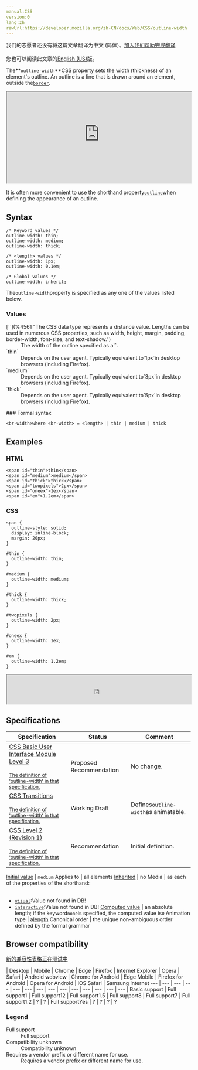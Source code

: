 ```yaml
---
manual:CSS
version:0
lang:zh
rawUrl:https://developer.mozilla.org/zh-CN/docs/Web/CSS/outline-width
---
```




<bdi>我们的志愿者还没有将这篇文章翻译为<bdi>中文 (简体)</bdi>。[加入我们帮助完成翻译](%31423 "")<br></br>您也可以阅读此文章的[English (US)](%31424 "")版。</bdi>






The**`outline-width`**CSS property sets the width (thickness) of an element&#39;s outline. An outline is a line that is drawn around an element, outside the[`border`](%29117 "The border CSS property is a shorthand for setting all individual border property values in a single declaration: border-width, border-style, and border-color.").

<iframe src='https://interactive-examples.mdn.mozilla.net/pages/css/outline-width.html' width='100%' height='250'></iframe>


It is often more convenient to use the shorthand property[`outline`](%31389 "The outline CSS property is a shorthand for setting various outline properties in a single declaration: outline-style, outline-width, and outline-color.")when defining the appearance of an outline.


## Syntax<a name="Syntax"></a>

```
/* Keyword values */
outline-width: thin;
outline-width: medium;
outline-width: thick;

/* <length> values */
outline-width: 1px;
outline-width: 0.1em;

/* Global values */
outline-width: inherit;
```


The`outline-width`property is specified as any one of the values listed below.


### Values<a name="Values"></a>
<dl><dt id=''>[`<length>`](%4561 "The <length> CSS data type represents a distance value. Lengths can be used in numerous CSS properties, such as width, height, margin, padding, border-width, font-size, and text-shadow.")</dt><dd>The width of the outline specified as a`<length>`.</dd><dt id=''>`thin`</dt><dd>Depends on the user agent. Typically equivalent to`1px`in desktop browsers (including Firefox).</dd><dt id=''>`medium`</dt><dd>Depends on the user agent. Typically equivalent to`3px`in desktop browsers (including Firefox).</dd><dt id=''>`thick`</dt><dd>Depends on the user agent. Typically equivalent to`5px`in desktop browsers (including Firefox).</dd></dl>
### Formal syntax<a name="Formal_syntax"></a>

```
<br-width>where <br-width> = <length> | thin | medium | thick
```

## Examples<a name="Examples"></a>

### HTML<a name="HTML"></a>

```
<span id="thin">thin</span>
<span id="medium">medium</span>
<span id="thick">thick</span>
<span id="twopixels">2px</span>
<span id="oneex">1ex</span>
<span id="em">1.2em</span>
```

### CSS<a name="CSS"></a>

```
span {
  outline-style: solid;
  display: inline-block;
  margin: 20px;
}

#thin {
  outline-width: thin;
}

#medium {
  outline-width: medium;
}

#thick {
  outline-width: thick;
}

#twopixels {
  outline-width: 2px;
}

#oneex {
  outline-width: 1ex;
}

#em {
  outline-width: 1.2em;
}
```


<iframe src='https://mdn.mozillademos.org/en-US/docs/Web/CSS/outline-width$samples/Examples?revision=1355145' width='100%' height='80'></iframe>



## Specifications<a name="Specifications"></a>

Specification | Status | Comment 
 ---  |  ---  |  ---  | 
[CSS Basic User Interface Module Level 3<br></br><small>The definition of &#39;outline-width&#39; in that specification.</small>](%31425 "") | Proposed Recommendation | No change. 
[CSS Transitions<br></br><small>The definition of &#39;outline-width&#39; in that specification.</small>](%29205 "") | Working Draft | Defines`outline-width`as animatable. 
[CSS Level 2 (Revision 1)<br></br><small>The definition of &#39;outline-width&#39; in that specification.</small>](%31426 "") | Recommendation | Initial definition. 


[Initial value](%28552 "") | `medium` 
Applies to | all elements 
[Inherited](%28555 "") | no 
Media | as each of the properties of the shorthand:<br></br>
* [`visual`](%30489 "The documentation about this has not yet been written; please consider contributing!"):Value not found in DB!
* [`interactive`](%31397 "The @media CSS at-rule associates a set of nested statements, in a CSS block, that is delimited by curly braces, with a condition defined by a media query. The @media at-rule may be used not only at the top level of a CSS, but also inside any CSS conditional-group at-rule."):Value not found in DB! 
[Computed value](%28556 "") | an absolute length; if the keyword`none`is specified, the computed value is`0` 
Animation type | a[length](%28692 "Values of the <length> CSS data type are interpolated as real, floating-point numbers.") 
Canonical order | the unique non-ambiguous order defined by the formal grammar 


## Browser compatibility<a name="Browser_compatibility"></a>
[新的兼容性表格正在测试中<i></i>](%3360 "")

 | <abbr>Desktop<i></i></abbr> | <abbr>Mobile<i></i></abbr> 
 | <abbr>Chrome<i></i></abbr> | <abbr>Edge<i></i></abbr> | <abbr>Firefox<i></i></abbr> | <abbr>Internet Explorer<i></i></abbr> | <abbr>Opera<i></i></abbr> | <abbr>Safari<i></i></abbr> | <abbr>Android webview<i></i></abbr> | <abbr>Chrome for Android<i></i></abbr> | <abbr>Edge Mobile<i></i></abbr> | <abbr>Firefox for Android<i></i></abbr> | <abbr>Opera for Android<i></i></abbr> | <abbr>iOS Safari<i></i></abbr> | <abbr>Samsung Internet<i></i></abbr> 
 ---  |  ---  |  ---  |  ---  |  ---  |  ---  |  ---  |  ---  |  ---  |  ---  |  ---  |  ---  |  ---  |  ---  | 
Basic support | <abbr>Full support</abbr>1 | <abbr>Full support</abbr>12 | <abbr>Full support</abbr>1.5 | <abbr>Full support</abbr>8 | <abbr>Full support</abbr>7 | <abbr>Full support</abbr>1.2 | <abbr>?</abbr> | <abbr>?</abbr> | <abbr>Full support</abbr>Yes | <abbr>?</abbr> | <abbr>?</abbr> | <abbr>?</abbr> | <abbr>?</abbr> 


### Legend<a name="Legend"></a>
<dl><dt id=''><abbr>Full support</abbr></dt><dd>Full support</dd><dt id=''><abbr>Compatibility unknown</abbr></dt><dd>Compatibility unknown</dd><dt id=''><abbr>Requires a vendor prefix or different name for use.<i></i></abbr></dt><dd>Requires a vendor prefix or different name for use.</dd></dl>



